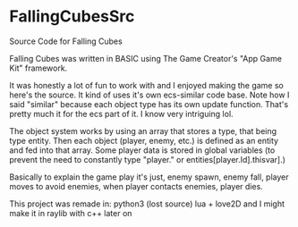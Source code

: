 # FallingCubesSrc
 Source Code for Falling Cubes
 
 Falling Cubes was written in BASIC using The Game Creator's "App Game Kit" framework.
 
 It was honestly a lot of fun to work with and I enjoyed making the game so here's the source.
 It kind of uses it's own ecs-similar code base. Note how I said "similar" because each object type has its own update function. That's pretty much it for the ecs part of it. I know very intriguing lol.
 
 The object system works by using an array that stores a type, that being type entity. Then each object (player, enemy, etc.) is defined as an entity and fed into that array.
 Some player data is stored in global variables (to prevent the need to constantly type "player." or entities[player.Id].thisvar].)

 Basically to explain the game play it's just, enemy spawn, enemy fall, player moves to avoid enemies, when player contacts enemies, player dies.
 
 This project was remade in:
 python3 (lost source)
 lua + love2D
 and I might make it in raylib with c++ later on
